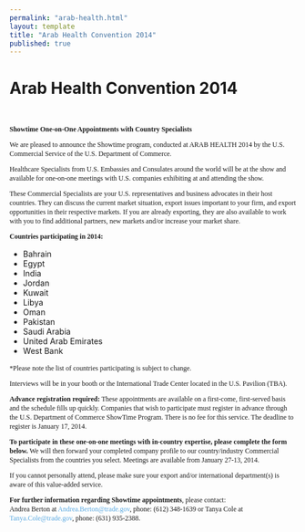 ```yaml
---
permalink: "arab-health.html"
layout: template
title: "Arab Health Convention 2014"
published: true
---
```


<h1><a>Arab Health Convention 2014</a></h1>
<br>

<p class="DefaultParagraph-1" style="font-family: Verdana; font-size: 12px; line-height: 16px; margin-left: 0pt; margin-top: 11px; margin-bottom: 11px;"><strong>Showtime One-on-One Appointments with Country Specialists</strong></p>

<p class="DefaultParagraph-1" style="font-family: Verdana; font-size: 12px; line-height: 16px; margin-left: 0pt; margin-top: 11px; margin-bottom: 11px;">We are pleased to announce the Showtime program, conducted at ARAB HEALTH 2014 by the U.S. Commercial Service of the U.S. Department of Commerce.</p>

<p class="DefaultParagraph-1" style="font-family: Verdana; font-size: 12px; line-height: 16px; margin-left: 0pt; margin-top: 11px; margin-bottom: 11px;">Healthcare Specialists from U.S. Embassies and Consulates around the world will be at the show and available for one-on-one meetings with U.S. companies exhibiting at and attending the show.</p>

<p class="DefaultParagraph-1" style="font-family: Verdana; font-size: 12px; line-height: 16px; margin-left: 0pt; margin-top: 11px; margin-bottom: 11px;">These Commercial Specialists are your U.S. representatives and business advocates in their host countries. They can discuss the current market situation, export issues important to your firm, and export opportunities in their respective markets. If you are already exporting, they are also available to work with you to find additional partners, new markets and/or increase your market share.</p>

<p class="DefaultParagraph-1" style="font-family: Verdana; font-size: 12px; line-height: 16px; margin-left: 0pt; margin-top: 11px; margin-bottom: 11px;"><strong>Countries participating in 2014:</strong></p>


<ul>
<li style="margin-top: 0in; margin-bottom: 0pt;">Bahrain</li>

<li style="margin-top: 0in; margin-bottom: 0pt;">Egypt</li>

<li style="margin-top: 0in; margin-bottom: 0pt;">India</li>

<li style="margin-top: 0in; margin-bottom: 0pt;">Jordan</li>

<li style="margin-top: 0in; margin-bottom: 0pt;">Kuwait</li>

<li style="margin-top: 0in; margin-bottom: 0pt;">Libya</li>

<li style="margin-top: 0in; margin-bottom: 0pt;">Oman</li>

<li style="margin-top: 0in; margin-bottom: 0pt;">Pakistan</li>

<li style="margin-top: 0in; margin-bottom: 0pt;">Saudi Arabia</li>

<li style="margin-top: 0in; margin-bottom: 0pt;">United Arab Emirates</li>

<li style="margin-top: 0in; margin-bottom: 0pt;">West Bank</li>

</ul>


<p class="DefaultParagraph-1" style="font-family: Verdana; font-size: 12px; line-height: 16px; margin-left: 0pt; margin-top: 11px; margin-bottom: 11px;">*Please note the list of countries participating is subject to change.</p>

<p class="DefaultParagraph-1" style="font-family: Verdana; font-size: 12px; line-height: 16px; margin-left: 0pt; margin-top: 11px; margin-bottom: 11px;">Interviews will be in your booth or the International Trade Center located in the U.S. Pavilion (TBA).</p>

<p class="DefaultParagraph-1" style="font-family: Verdana; font-size: 12px; line-height: 16px; margin-left: 0pt; margin-top: 11px; margin-bottom: 11px;"><strong>Advance registration required:</strong> These appointments are available on a first-come, first-served basis and the schedule fills up quickly. Companies that wish to participate must register in advance through the U.S. Department of Commerce ShowTime Program. There is no fee for this service. The deadline to register is January 17, 2014.</p>

<p class="DefaultParagraph-1" style="font-family: Verdana; font-size: 12px; line-height: 16px; margin-left: 0pt; margin-top: 11px; margin-bottom: 11px;"><strong>To participate in these one-on-one meetings with in-country expertise, please complete the form below.</strong> We will then forward your completed company profile to our country/industry Commercial Specialists from the countries you select. Meetings are available from January 27-13, 2014.</p>

<p class="DefaultParagraph-1" style="font-family: Verdana; font-size: 12px; line-height: 16px; margin-left: 0pt; margin-top: 11px; margin-bottom: 11px;">If you cannot personally attend, please make sure your export and/or international department(s) is aware of this value-added service.</p>

<p class="DefaultParagraph-1" style="font-family: Verdana; font-size: 12px; line-height: 16px; margin-left: 0pt; margin-top: 11px; margin-bottom: 11px;"><strong>For further information regarding Showtime appointments</strong>, please contact:<br>Andrea Berton at <a style="color: #5aa9e1; text-decoration: none;" href="mailto:Andrea.Berton@trade.gov">Andrea.Berton@trade.gov</a>, phone: (612) 348-1639 or Tanya Cole at <a style="color: #5aa9e1; text-decoration: none;" href="mailto:Tanya.Cole@trade.gov">Tanya.Cole@trade.gov</a>, phone: (631) 935-2388.</p>

